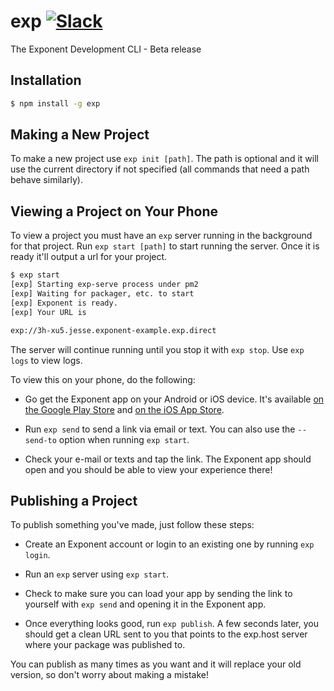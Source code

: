 # exp [![Slack](http://slack.exponentjs.com/badge.svg)](http://slack.exponentjs.com)
The Exponent Development CLI - Beta release

## Installation

```bash
$ npm install -g exp
```

## Making a New Project

To make a new project use `exp init [path]`. The path is optional and it will use the current directory if not specified (all commands that need a path behave similarly).

## Viewing a Project on Your Phone

To view a project you must have an `exp` server running in the background for that project. Run `exp start [path]` to start running the server. Once it is ready it'll output a url for your project.

```bash
$ exp start
[exp] Starting exp-serve process under pm2
[exp] Waiting for packager, etc. to start
[exp] Exponent is ready.
[exp] Your URL is

exp://3h-xu5.jesse.exponent-example.exp.direct
```

The server will continue running until you stop it with `exp stop`. Use `exp logs` to view logs.

To view this on your phone, do the following:

  * Go get the Exponent app on your Android or iOS device. It's available [on the Google Play Store](https://play.google.com/store/apps/details?id=host.exp.exponent) and [on the iOS App Store](https://itunes.com/apps/exponent).

  * Run `exp send` to send a link via email or text. You can also use the `--send-to` option when running `exp start`.

  * Check your e-mail or texts and tap the link. The Exponent app should open and you should be able to view your experience there!

## Publishing a Project

To publish something you've made, just follow these steps:

  * Create an Exponent account or login to an existing one by running `exp login`.

  * Run an `exp` server using `exp start`.

  * Check to make sure you can load your app by sending the link to yourself with `exp send` and opening it in the Exponent app.

  * Once everything looks good, run `exp publish`. A few seconds later, you should get a clean URL sent to you that points to the exp.host server where your package was published to.

You can publish as many times as you want and it will replace your old version, so don't worry about making a mistake!
